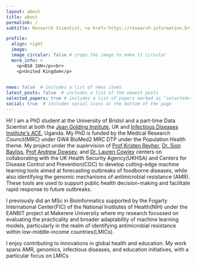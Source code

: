 ```yaml
---
layout: about
title: about
permalink: /
subtitle: Research Scientist, <a href='https://research-information.bris.ac.uk/en/persons/mike-nsubuga'>University of Bristol</a>, UK

profile:
  align: right
  image: 
  image_circular: false # crops the image to make it circular
  more_info: >
    <p>BS8 1UH</p><br>
    <p>United Kingdom</p>
 

news: false  # includes a list of news items
latest_posts: false  # includes a list of the newest posts
selected_papers: true # includes a list of papers marked as "selected={true}"
social: true  # includes social icons at the bottom of the page
---
```


Hi! I am a PhD student at the University of Bristol and a part-time Data Scientist at both the [Jean Golding Institute](https://www.bristol.ac.uk/golding/), UK and [Infectious Diseases Institute's ACE](https://ace.ac.ug/), Uganda. My PhD is funded by the Medical Research Council(MRC) under GW4 BioMed2 MRC DTP under the Population Health theme. My project under the supervision of [Prof Kristen Reyher](https://research-information.bris.ac.uk/en/persons/kristen-k-reyher), [Dr. Sion Bayliss](https://research-information.bris.ac.uk/en/persons/sion-c-bayliss), [Prof Andrew Dowsey](https://research-information.bris.ac.uk/en/persons/andrew-dowsey), and [Dr. Lauren Cowley](https://researchportal.bath.ac.uk/en/persons/lauren-cowley) centers on collaborating with the UK Health Security Agency(UKHSA) and Centers for Disease Control and Prevention(CDC) to develop cutting-edge machine learning tools aimed at forecasting outbreaks of foodborne diseases, while also identifying the genomic mechanisms of antimicrobial resistance (AMR).  These tools are used to support public health decision-making and facilitate rapid response to future outbreaks.

I previously did an MSc in Bioinformatics supported by the Fogarty International Center(FIC) of the National Institutes of Health(NIH) under the EANBIT project at Makerere University where my research focussed on evaluating the practicality and broader adaptability of machine learning models, particularly in the realm of identifying antimicrobial resistance within low-middle-income countries(LMICs).

I enjoy contributing to innovations in global health and education. My work spans AMR, genomics, infectious diseases, and education initiatives, with a particular focus on LMICs
